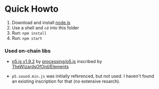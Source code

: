 # Quick Howto

1. Download and install [node.js](https://nodejs.org/)
2. Use a shell and `cd` into this folder
3. Run: `npm install`
3. Run: `npm start`


### Used on-chain libs

* [p5.js v1.9.2](https://ordpool.space/tx/7e37766541506810ba6399c4b2735121f508bd9209df43dd200bf2316b014594) by [processing/p5.js](https://github.com/processing/p5.js) inscribed by [TheWizardsOfOrd/Elements](https://github.com/TheWizardsOfOrd/Elements)

* `p5.sound.min.js` was initially referenced, but not used. I haven't found an existing inscription for that (no extensive resarch).


